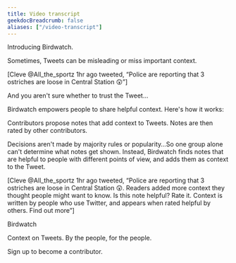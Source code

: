 ```yaml
---
title: Video transcript
geekdocBreadcrumb: false
aliases: ["/video-transcript"]
---
```


Introducing Birdwatch.

Sometimes, Tweets can be misleading or miss important context.

[Cleve @All_the_sportz 1hr ago tweeted, “Police are reporting that 3 ostriches are loose in Central Station 😲”]

And you aren't sure whether to trust the Tweet…

Birdwatch empowers people to share helpful context. Here's how it works:

Contributors propose notes that add context to Tweets. Notes are then rated by other contributors.

Decisions aren't made by majority rules or popularity…So one group alone can't determine what notes get shown. Instead, Birdwatch finds notes that are helpful to people with different points of view, and adds them as context to the Tweet.

[Cleve @All_the_sportz 1hr ago tweeted, “Police are reporting that 3 ostriches are loose in Central Station 😲. Readers added more context they thought people might want to know. Is this note helpful? Rate it. Context is written by people who use Twitter, and appears when rated helpful by others. Find out more”]

Birdwatch

Context on Tweets. By the people, for the people.

Sign up to become a contributor.
